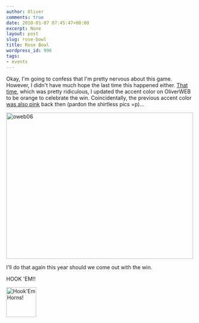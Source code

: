 ```yaml
---
author: Oliver
comments: true
date: 2010-01-07 07:45:47+00:00
excerpt: None
layout: post
slug: rose-bowl
title: Rose Bowl
wordpress_id: 996
tags:
- events
---
```


Okay, I'm going to confess that I'm pretty nervous about this game.  However, I didn't have much hope the last time this happened either.  <a href="http://www.owiber.com/2006/01/05/wow/#header">That time</a>, which was pretty ridiculous, I updated the accent color on OliverWEB to be orange to celebrate the win.  Coincidentally, the previous accent color <a href="http://www.oliverweb.com/index06.php">was also pink</a> back then (pardon the shirtless pics =p)...

<a href="http://www.flickr.com/photos/owiber/57106197/" title="oweb06 by owiber, on Flickr"><img src="http://farm1.static.flickr.com/32/57106197_ab1f0eb7c1.jpg" width="500" height="392" alt="oweb06" /></a>

I'll do that again this year should we come out with the win.

HOOK 'EM!!

<a href="http://www.owiber.com/?attachment_id=997" rel="attachment wp-att-997"><img src="http://www.owiber.com/wp-content/uploads/2010/01/Photo-on-2010-01-07-at-01.35-80x80.jpg" alt="Hook'Em Horns!" title="Photo on 2010-01-07 at 01.35" width="80" height="80" class="alignnone size-thumbnail wp-image-997" /></a>
